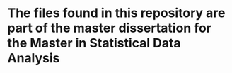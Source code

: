 # The files found in this repository are part of the master dissertation for the Master in Statistical Data Analysis


